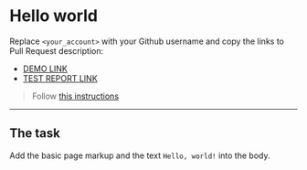 # Hello world
Replace `<your_account>` with your Github username and copy the links to Pull Request description:
- [DEMO LINK](https://VladokLyshchuk.github.io/layout_hello-world/)
- [TEST REPORT LINK](https://VladokLyshchuk.github.io/layout_hello-world/report/html_report/)

> Follow [this instructions](https://mate-academy.github.io/layout_task-guideline/#how-to-solve-the-layout-tasks-on-github)
___

## The task
Add the basic page markup and the text `Hello, world!` into the body.
